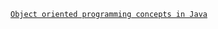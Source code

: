 [`Object oriented programming concepts in Java`](https://youtu.be/5NQjLBuNL0I?si=Mz_oEmPkTw6HhBhc)

